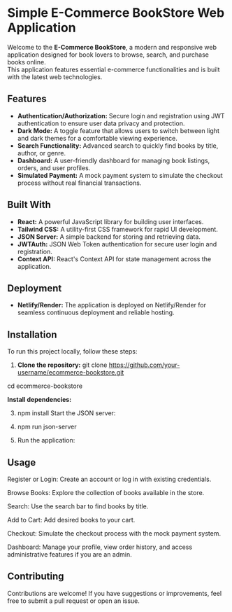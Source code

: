 # Simple E-Commerce BookStore Web Application

Welcome to the **E-Commerce BookStore**, a modern and responsive web application designed for book lovers to browse, search, and purchase books online.<br>
This application features essential e-commerce functionalities and is built with the latest web technologies.

## Features

- **Authentication/Authorization:** Secure login and registration using JWT authentication to ensure user data privacy and protection.
- **Dark Mode:** A toggle feature that allows users to switch between light and dark themes for a comfortable viewing experience.
- **Search Functionality:** Advanced search to quickly find books by title, author, or genre.
- **Dashboard:** A user-friendly dashboard for managing book listings, orders, and user profiles.
- **Simulated Payment:** A mock payment system to simulate the checkout process without real financial transactions.

## Built With

- **React:** A powerful JavaScript library for building user interfaces.
- **Tailwind CSS:** A utility-first CSS framework for rapid UI development.
- **JSON Server:** A simple backend for storing and retrieving data.
- **JWTAuth:** JSON Web Token authentication for secure user login and registration.
- **Context API:** React's Context API for state management across the application.

## Deployment

- **Netlify/Render:** The application is deployed on Netlify/Render for seamless continuous deployment and reliable hosting.

## Installation

To run this project locally, follow these steps:

1. **Clone the repository:**
git clone https://github.com/your-username/ecommerce-bookstore.git

cd ecommerce-bookstore
   
**Install dependencies:**

3. npm install
Start the JSON server:

4. npm run json-server

5. Run the application:

## Usage
Register or Login: Create an account or log in with existing credentials.

Browse Books: Explore the collection of books available in the store.

Search: Use the search bar to find books by title.

Add to Cart: Add desired books to your cart.

Checkout: Simulate the checkout process with the mock payment system.

Dashboard: Manage your profile, view order history, and access administrative features if you are an admin.


## Contributing
Contributions are welcome! If you have suggestions or improvements, feel free to submit a pull request or open an issue.
